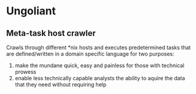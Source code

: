Ungoliant
======

Meta-task host crawler
------
Crawls through different *nix hosts and executes predetermined tasks that are defined/written in a domain specific language
for two purposes: 

1. make the mundane quick, easy and painless for those with technical prowess
2. enable less technically capable analysts the ability to aquire the data that they need without requiring help